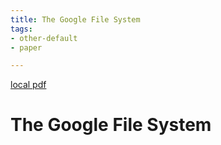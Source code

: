```yaml
---
title: The Google File System
tags:
- other-default
- paper

---
```


[local pdf](../../../pdfs/The%20Google%20File%20System.pdf)

# The Google File System
